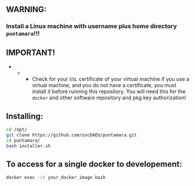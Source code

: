 ## WARNING:
### Install a Linux machine with username plus home directory `puntamara`!!!

## IMPORTANT!
- - - Check for your `SSL` certificate of your virtual machine if you use a virtual machine, and you do not have a certificate, you must install it before running this repository. You will need this for the `docker` and other software repository and pkg key authorization!

## Installing:
```bash
cd /opt/
git clone https://github.com/socDAEU/puntamara.git
cd puntamara/
bash installer.sh
```
## To access for a single docker to developement:
```bash
docker exec -it your_docker_image bash
```
